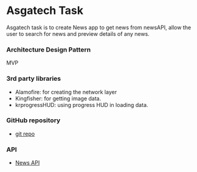 # Asgatech Task

Asgatech task is to create News app to get news from newsAPI, allow the user to search for news and preview details of any news.
### Architecture Design Pattern 
MVP

### 3rd party libraries 
- Alamofire: for creating the network layer
- Kingfisher: for getting image data.
- krprogressHUD: using progress HUD in loading data.


###  GitHub repository

- [git repo](https://github.com/Shorouk278/AsgatechNewsTask.git/) 

### API
- [News API](https://newsapi.org/)


